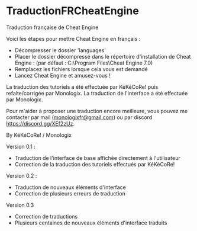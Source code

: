 # TraductionFRCheatEngine
Traduction française de Cheat Engine

Voici les étapes pour mettre Cheat Engine en français :

- Décompresser le dossier 'languages'
- Placer le dossier décompressé dans le répertoire d'installation de Cheat Engine : (par défaut : C:\Program Files\Cheat Engine 7.0)
- Remplacez les fichiers lorsque cela vous est demandé
- Lancez Cheat Engine et amusez-vous !

La traduction des tutoriels a été effectuée par KéKéCoRe! puis refaite/corrigée par Monologix.
La traduction de l'interface a été effectuée par Monologix.

Pour m'aider à proposer une traduction encore meilleure, vous pouvez me contacter par mail (monologixfr@gmail.com) ou par discord https://discord.gg/XEf2zUz.

By KéKéCoRe! / Monologix

Version 0.1 : 
- Traduction de l'interface de base affichée directement à l'utilisateur
- Correction de la traduction des tutoriels effectués par KéKéCoRe!

Version 0.2 :
- Traduction de nouveaux éléments d'interface
- Correction de plusieurs erreurs de traduction

Version 0.3
- Correction de traductions
- Plusieurs centaines de nouveaux éléments d'interface traduits
